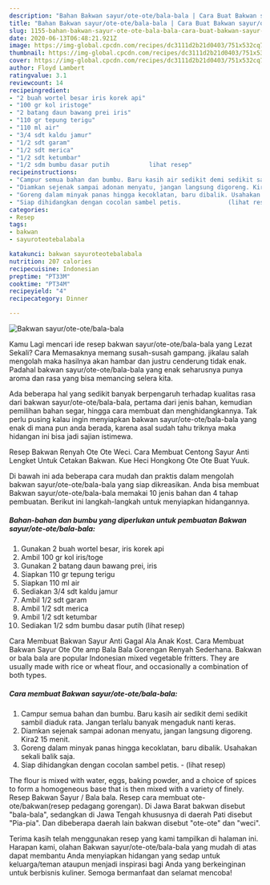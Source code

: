 ```yaml
---
description: "Bahan Bakwan sayur/ote-ote/bala-bala | Cara Buat Bakwan sayur/ote-ote/bala-bala Yang Bisa Manjain Lidah"
title: "Bahan Bakwan sayur/ote-ote/bala-bala | Cara Buat Bakwan sayur/ote-ote/bala-bala Yang Bisa Manjain Lidah"
slug: 1155-bahan-bakwan-sayur-ote-ote-bala-bala-cara-buat-bakwan-sayur-ote-ote-bala-bala-yang-bisa-manjain-lidah
date: 2020-06-13T06:48:21.921Z
image: https://img-global.cpcdn.com/recipes/dc3111d2b21d0403/751x532cq70/bakwan-sayurote-otebala-bala-foto-resep-utama.jpg
thumbnail: https://img-global.cpcdn.com/recipes/dc3111d2b21d0403/751x532cq70/bakwan-sayurote-otebala-bala-foto-resep-utama.jpg
cover: https://img-global.cpcdn.com/recipes/dc3111d2b21d0403/751x532cq70/bakwan-sayurote-otebala-bala-foto-resep-utama.jpg
author: Floyd Lambert
ratingvalue: 3.1
reviewcount: 14
recipeingredient:
- "2 buah wortel besar iris korek api"
- "100 gr kol iristoge"
- "2 batang daun bawang prei iris"
- "110 gr tepung terigu"
- "110 ml air"
- "3/4 sdt kaldu jamur"
- "1/2 sdt garam"
- "1/2 sdt merica"
- "1/2 sdt ketumbar"
- "1/2 sdm bumbu dasar putih           lihat resep"
recipeinstructions:
- "Campur semua bahan dan bumbu. Baru kasih air sedikit demi sedikit sambil diaduk rata. Jangan terlalu banyak mengaduk nanti keras."
- "Diamkan sejenak sampai adonan menyatu, jangan langsung digoreng. Kira2 15 menit."
- "Goreng dalam minyak panas hingga kecoklatan, baru dibalik. Usahakan sekali balik saja."
- "Siap dihidangkan dengan cocolan sambel petis.             (lihat resep)"
categories:
- Resep
tags:
- bakwan
- sayuroteotebalabala

katakunci: bakwan sayuroteotebalabala 
nutrition: 207 calories
recipecuisine: Indonesian
preptime: "PT33M"
cooktime: "PT34M"
recipeyield: "4"
recipecategory: Dinner

---
```



![Bakwan sayur/ote-ote/bala-bala](https://img-global.cpcdn.com/recipes/dc3111d2b21d0403/751x532cq70/bakwan-sayurote-otebala-bala-foto-resep-utama.jpg)

Kamu Lagi mencari ide resep bakwan sayur/ote-ote/bala-bala yang Lezat Sekali? Cara Memasaknya memang susah-susah gampang. jikalau salah mengolah maka hasilnya akan hambar dan justru cenderung tidak enak. Padahal bakwan sayur/ote-ote/bala-bala yang enak seharusnya punya aroma dan rasa yang bisa memancing selera kita.

Ada beberapa hal yang sedikit banyak berpengaruh terhadap kualitas rasa dari bakwan sayur/ote-ote/bala-bala, pertama dari jenis bahan, kemudian pemilihan bahan segar, hingga cara membuat dan menghidangkannya. Tak perlu pusing kalau ingin menyiapkan bakwan sayur/ote-ote/bala-bala yang enak di mana pun anda berada, karena asal sudah tahu triknya maka hidangan ini bisa jadi sajian istimewa.

Resep Bakwan Renyah Ote Ote Weci. Cara Membuat Centong Sayur Anti Lengket Untuk Cetakan Bakwan. Kue Heci Hongkong Ote Ote Buat Yuuk.


Di bawah ini ada beberapa cara mudah dan praktis dalam mengolah bakwan sayur/ote-ote/bala-bala yang siap dikreasikan. Anda bisa membuat Bakwan sayur/ote-ote/bala-bala memakai 10 jenis bahan dan 4 tahap pembuatan. Berikut ini langkah-langkah untuk menyiapkan hidangannya.

<!--inarticleads1-->

##### Bahan-bahan dan bumbu yang diperlukan untuk pembuatan Bakwan sayur/ote-ote/bala-bala:

1. Gunakan 2 buah wortel besar, iris korek api
1. Ambil 100 gr kol iris/toge
1. Gunakan 2 batang daun bawang prei, iris
1. Siapkan 110 gr tepung terigu
1. Siapkan 110 ml air
1. Sediakan 3/4 sdt kaldu jamur
1. Ambil 1/2 sdt garam
1. Ambil 1/2 sdt merica
1. Ambil 1/2 sdt ketumbar
1. Sediakan 1/2 sdm bumbu dasar putih           (lihat resep)


Cara Membuat Bakwan Sayur Anti Gagal Ala Anak Kost. Cara Membuat Bakwan Sayur Ote Ote amp Bala Bala Gorengan Renyah Sederhana. Bakwan or bala bala are popular Indonesian mixed vegetable fritters. They are usually made with rice or wheat flour, and occasionally a combination of both types. 

<!--inarticleads2-->

##### Cara membuat Bakwan sayur/ote-ote/bala-bala:

1. Campur semua bahan dan bumbu. Baru kasih air sedikit demi sedikit sambil diaduk rata. Jangan terlalu banyak mengaduk nanti keras.
1. Diamkan sejenak sampai adonan menyatu, jangan langsung digoreng. Kira2 15 menit.
1. Goreng dalam minyak panas hingga kecoklatan, baru dibalik. Usahakan sekali balik saja.
1. Siap dihidangkan dengan cocolan sambel petis. -             (lihat resep)


The flour is mixed with water, eggs, baking powder, and a choice of spices to form a homogeneous base that is then mixed with a variety of finely. Resep Bakwan Sayur / Bala bala. Resep cara membuat ote-ote/bakwan(resep pedagang gorengan). Di Jawa Barat bakwan disebut &#34;bala-bala&#34;, sedangkan di Jawa Tengah khususnya di daerah Pati disebut &#34;Pia-pia&#34;. Dan dibeberapa daerah lain bakwan disebut &#34;ote-ote&#34; dan &#34;weci&#34;. 

Terima kasih telah menggunakan resep yang kami tampilkan di halaman ini. Harapan kami, olahan Bakwan sayur/ote-ote/bala-bala yang mudah di atas dapat membantu Anda menyiapkan hidangan yang sedap untuk keluarga/teman ataupun menjadi inspirasi bagi Anda yang berkeinginan untuk berbisnis kuliner. Semoga bermanfaat dan selamat mencoba!
